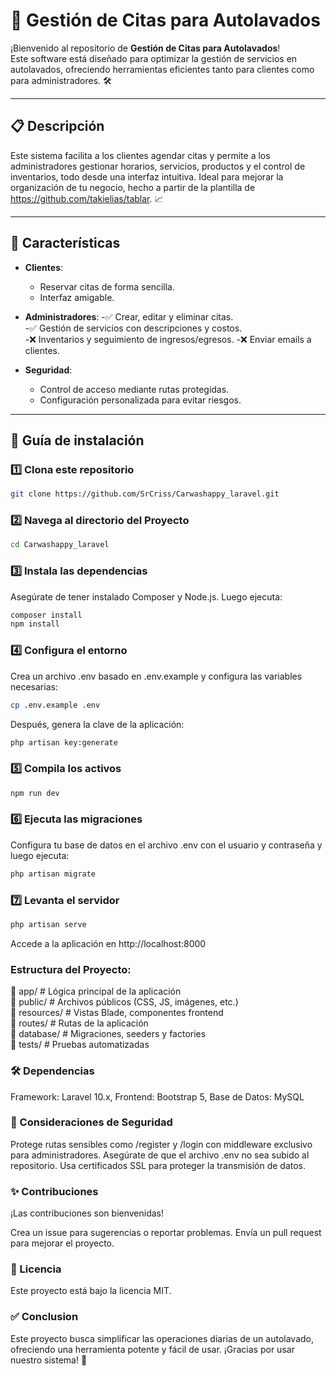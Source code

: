 # 🚗 **Gestión de Citas para Autolavados**

¡Bienvenido al repositorio de **Gestión de Citas para Autolavados**!  
Este software está diseñado para optimizar la gestión de servicios en autolavados, ofreciendo herramientas eficientes tanto para clientes como para administradores. 🛠️

---

## 📋 **Descripción**

Este sistema facilita a los clientes agendar citas y permite a los administradores gestionar horarios, servicios, productos y el control de inventarios, todo desde una interfaz intuitiva. Ideal para mejorar la organización de tu negocio, hecho a partir de la plantilla de https://github.com/takielias/tablar. 📈

---

## 🎯 **Características**

- **Clientes**: 
  - Reservar citas de forma sencilla.  
  - Interfaz amigable.  

- **Administradores**: 
  -✅ Crear, editar y eliminar citas.  
  -✅ Gestión de servicios con descripciones y costos.  
  -❌ Inventarios y seguimiento de ingresos/egresos. 
  -❌ Enviar emails a clientes.

- **Seguridad**:  
  - Control de acceso mediante rutas protegidas.  
  - Configuración personalizada para evitar riesgos.

---

## 🚀 **Guía de instalación**

### 1️⃣ Clona este repositorio  
```bash
git clone https://github.com/SrCriss/Carwashappy_laravel.git
```

### 2️⃣ Navega al directorio del Proyecto
```bash
cd Carwashappy_laravel
```
### 3️⃣ Instala las dependencias
Asegúrate de tener instalado Composer y Node.js.
Luego ejecuta:
```bash
composer install
npm install
```
### 4️⃣ Configura el entorno
Crea un archivo .env basado en .env.example y configura las variables necesarias:
```bash
cp .env.example .env
```
Después, genera la clave de la aplicación:
```bash
php artisan key:generate
```
### 5️⃣ Compila los activos
```bash
npm run dev
```
### 6️⃣ Ejecuta las migraciones
Configura tu base de datos en el archivo .env con el usuario y contraseña y luego ejecuta:
```bash
php artisan migrate
```
### 7️⃣ Levanta el servidor
```bash
php artisan serve
```
Accede a la aplicación en http://localhost:8000

### Estructura del Proyecto:
📁 app/                # Lógica principal de la aplicación  
📁 public/             # Archivos públicos (CSS, JS, imágenes, etc.)  
📁 resources/          # Vistas Blade, componentes frontend  
📁 routes/             # Rutas de la aplicación  
📁 database/           # Migraciones, seeders y factories  
📁 tests/              # Pruebas automatizadas  

### 🛠️ Dependencias
Framework: Laravel 10.x, 
Frontend: Bootstrap 5, 
Base de Datos: MySQL

### 🔐 Consideraciones de Seguridad
Protege rutas sensibles como /register y /login con middleware exclusivo para administradores.
Asegúrate de que el archivo .env no sea subido al repositorio.
Usa certificados SSL para proteger la transmisión de datos.

### ✨ Contribuciones
¡Las contribuciones son bienvenidas!

Crea un issue para sugerencias o reportar problemas.
Envía un pull request para mejorar el proyecto.

### 📝 Licencia
Este proyecto está bajo la licencia MIT.

### ✅ Conclusion
Este proyecto busca simplificar las operaciones diarias de un autolavado, ofreciendo una herramienta potente y fácil de usar. ¡Gracias por usar nuestro sistema! 🌟